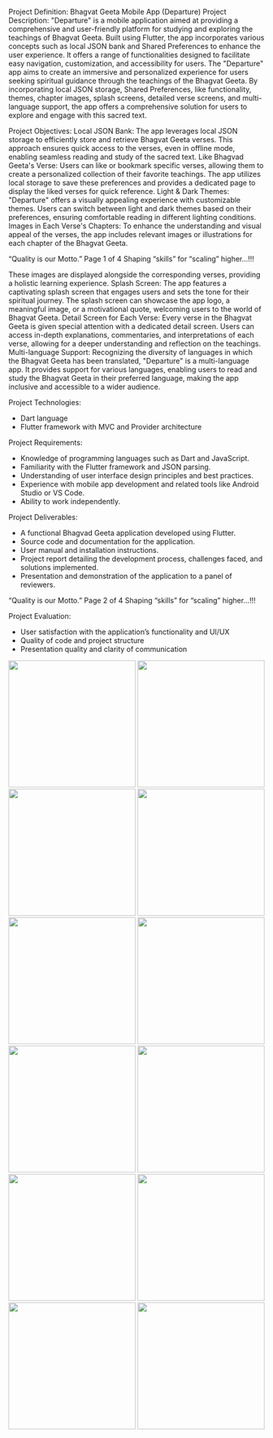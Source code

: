 Project Definition: Bhagvat Geeta Mobile App (Departure)
Project Description:
"Departure" is a mobile application aimed at providing a comprehensive and user-friendly
platform for studying and exploring the teachings of Bhagvat Geeta. Built using Flutter, the app
incorporates various concepts such as local JSON bank and Shared Preferences to enhance the
user experience. It offers a range of functionalities designed to facilitate easy navigation,
customization, and accessibility for users.
The "Departure" app aims to create an immersive and personalized experience for users seeking
spiritual guidance through the teachings of the Bhagvat Geeta. By incorporating local JSON
storage, Shared Preferences, like functionality, themes, chapter images, splash screens, detailed
verse screens, and multi-language support, the app offers a comprehensive solution for users to
explore and engage with this sacred text.

Project Objectives:
Local JSON Bank: The app leverages local JSON storage to efficiently store and retrieve
Bhagvat Geeta verses. This approach ensures quick access to the verses, even in offline mode,
enabling seamless reading and study of the sacred text.
Like Bhagvad Geeta's Verse: Users can like or bookmark specific verses, allowing them to
create a personalized collection of their favorite teachings. The app utilizes local storage to save
these preferences and provides a dedicated page to display the liked verses for quick reference.
Light & Dark Themes: "Departure" offers a visually appealing experience with customizable
themes. Users can switch between light and dark themes based on their preferences, ensuring
comfortable reading in different lighting conditions.
Images in Each Verse's Chapters: To enhance the understanding and visual appeal of the
verses, the app includes relevant images or illustrations for each chapter of the Bhagvat Geeta.

“Quality is our Motto.” Page 1 of 4 Shaping “skills” for “scaling” higher...!!!

These images are displayed alongside the corresponding verses, providing a holistic learning
experience.
Splash Screen: The app features a captivating splash screen that engages users and sets the tone
for their spiritual journey. The splash screen can showcase the app logo, a meaningful image, or
a motivational quote, welcoming users to the world of Bhagvat Geeta.
Detail Screen for Each Verse: Every verse in the Bhagvat Geeta is given special attention with
a dedicated detail screen. Users can access in-depth explanations, commentaries, and
interpretations of each verse, allowing for a deeper understanding and reflection on the
teachings.
Multi-language Support: Recognizing the diversity of languages in which the Bhagvat Geeta
has been translated, "Departure" is a multi-language app. It provides support for various
languages, enabling users to read and study the Bhagvat Geeta in their preferred language,
making the app inclusive and accessible to a wider audience.

Project Technologies:
- Dart language
- Flutter framework with MVC and Provider architecture

Project Requirements:
- Knowledge of programming languages such as Dart and JavaScript.
- Familiarity with the Flutter framework and JSON parsing.
- Understanding of user interface design principles and best practices.
- Experience with mobile app development and related tools like Android Studio or VS Code.
- Ability to work independently.

Project Deliverables:
- A functional Bhagvad Geeta application developed using Flutter.
- Source code and documentation for the application.
- User manual and installation instructions.
- Project report detailing the development process, challenges faced, and solutions implemented.
- Presentation and demonstration of the application to a panel of reviewers.

“Quality is our Motto.” Page 2 of 4 Shaping “skills” for “scaling” higher...!!!

Project Evaluation:
- User satisfaction with the application’s functionality and UI/UX
- Quality of code and project structure
- Presentation quality and clarity of communication

<img src="https://github.com/Bhavin1313/Departure_PR_4/assets/99348404/2372d5ee-96fa-47fc-a7ac-4b48f8fff376" width="250px">
<img src="https://github.com/Bhavin1313/Departure_PR_4/assets/99348404/e2a65bce-de82-40cb-b4af-a93395b29a2c" width="250px">
<img src="https://github.com/Bhavin1313/Departure_PR_4/assets/99348404/07293fd3-f75b-4b75-84b3-c7574e15ad99" width="250px">
<img src="https://github.com/Bhavin1313/Departure_PR_4/assets/99348404/368fde4f-c46c-4686-a28a-9be7afaed994" width="250px">
<img src="https://github.com/Bhavin1313/Departure_PR_4/assets/99348404/494851e9-8809-4994-b930-cb3ce7d3cc9d" width="250px">
<img src="https://github.com/Bhavin1313/Departure_PR_4/assets/99348404/a1947fc7-3ca0-4bd3-94c5-b0650908755e" width="250px">
<img src="https://github.com/Bhavin1313/Departure_PR_4/assets/99348404/5ba990c8-6748-4d3a-991d-e1c8b7ab2661" width="250px">
<img src="https://github.com/Bhavin1313/Departure_PR_4/assets/99348404/45366cd9-d636-43ee-9bb4-3e9bb59c2809" width="250px">
<img src="https://github.com/Bhavin1313/Departure_PR_4/assets/99348404/6e552f8e-64b2-4e9c-bb41-ab07b76bbfb9" width="250px">
<img src="https://github.com/Bhavin1313/Departure_PR_4/assets/99348404/cea8f486-68b0-4874-a495-c1b2f2ad6f7d" width="250px">
<img src="https://github.com/Bhavin1313/Departure_PR_4/assets/99348404/adf7503a-19aa-4f8a-ad7f-b31a5ddf098f" width="250px">
<img src="https://github.com/Bhavin1313/Departure_PR_4/assets/99348404/1f649759-c5bd-4585-a054-702dcd813123" width="250px">
